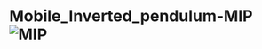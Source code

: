 # Mobile_Inverted_pendulum-MIP![MIP](https://github.com/user-attachments/assets/beabae37-61fe-475b-b9b0-94524e64122c)
